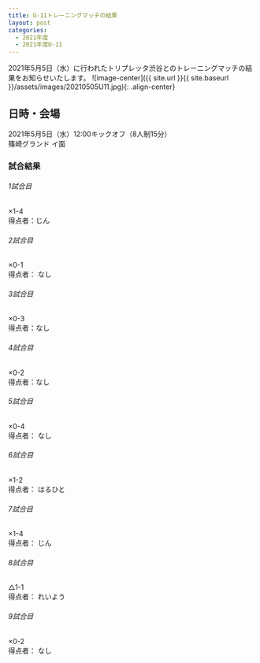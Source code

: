 ```yaml
---
title: U-11トレーニングマッチの結果
layout: post
categories:
  - 2021年度
  - 2021年度U-11
---
```


2021年5月5日（水）に行われたトリプレッタ渋谷とのトレーニングマッチの結果をお知らせいたします。
![image-center]({{ site.url }}{{ site.baseurl }}/assets/images/20210505U11.jpg){: .align-center}

## 日時・会場

2021年5月5日（水）12:00キックオフ（8人制15分）  
篠崎グランド イ面  

### 試合結果

######  1試合目  
×1-4  
得点者：じん

###### 2試合目  
×0-1  
得点者： なし

######  3試合目  
×0-3  
得点者：なし

######  4試合目  
×0-2    
得点者：なし

###### 5試合目  
×0-4    
得点者： なし

###### 6試合目  
×1-2    
得点者： はるひと

###### 7試合目  
×1-4    
得点者： じん

###### 8試合目  
△1-1    
得点者： れいよう

###### 9試合目  
×0-2    
得点者： なし
